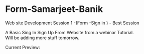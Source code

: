 # Form-Samarjeet-Banik
Web site Development Session 1 -(Form -Sign in ) - Best Session 

A Basic Sing In Sign Up From Website from a webinar Tutorial.  
Will be adding more stuff tomorrow.

Current Preview:  
